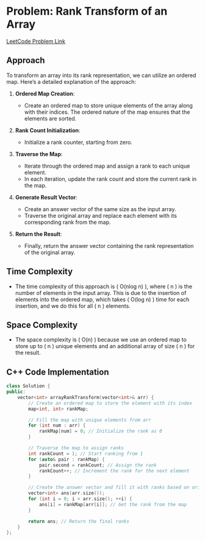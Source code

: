 # Problem: Rank Transform of an Array

[LeetCode Problem Link](https://leetcode.com/problems/rank-transform-of-an-array/description/)

## Approach

To transform an array into its rank representation, we can utilize an ordered map. Here’s a detailed explanation of the approach:

1. **Ordered Map Creation**:
   - Create an ordered map to store unique elements of the array along with their indices. The ordered nature of the map ensures that the elements are sorted.
2. **Rank Count Initialization**:

   - Initialize a rank counter, starting from zero.

3. **Traverse the Map**:

   - Iterate through the ordered map and assign a rank to each unique element.
   - In each iteration, update the rank count and store the current rank in the map.

4. **Generate Result Vector**:

   - Create an answer vector of the same size as the input array.
   - Traverse the original array and replace each element with its corresponding rank from the map.

5. **Return the Result**:
   - Finally, return the answer vector containing the rank representation of the original array.

## Time Complexity

- The time complexity of this approach is \( O(nlog n) \), where \( n \) is the number of elements in the input array. This is due to the insertion of elements into the ordered map, which takes \( O(log n) \) time for each insertion, and we do this for all \( n \) elements.

## Space Complexity

- The space complexity is \( O(n) \) because we use an ordered map to store up to \( n \) unique elements and an additional array of size \( n \) for the result.

## C++ Code Implementation

```cpp
class Solution {
public:
    vector<int> arrayRankTransform(vector<int>& arr) {
        // Create an ordered map to store the element with its index
        map<int, int> rankMap;

        // Fill the map with unique elements from arr
        for (int num : arr) {
            rankMap[num] = 0; // Initialize the rank as 0
        }

        // Traverse the map to assign ranks
        int rankCount = 1; // Start ranking from 1
        for (auto& pair : rankMap) {
            pair.second = rankCount; // Assign the rank
            rankCount++; // Increment the rank for the next element
        }

        // Create the answer vector and fill it with ranks based on original arr
        vector<int> ans(arr.size());
        for (int i = 0; i < arr.size(); ++i) {
            ans[i] = rankMap[arr[i]]; // Get the rank from the map
        }

        return ans; // Return the final ranks
    }
};
```
